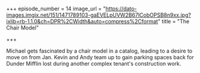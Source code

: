 +++
episode_number = 14
image_url = "https://dato-images.imgix.net/151/1471789103-gaEVELpUVW2B67lCobOPSB8n9xx.jpg?ixlib=rb-1.1.0&ch=DPR%2CWidth&auto=compress%2Cformat"
title = "The Chair Model"

+++

Michael gets fascinated by a chair model in a catalog, leading to a desire to move on from Jan. Kevin and Andy team up to gain parking spaces back for Dunder Mifflin lost during another complex tenant's construction work.